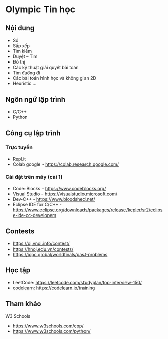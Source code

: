
# Olympic Tin học

## Nội dung
- Số
- Sắp xếp
- Tìm kiếm
- Duyệt – Tìm 
- Đồ thị
- Các kỹ thuật giải quyết bài toán
- Tìm đường đi
- Các bài toán hình học và không gian 2D
- Heuristic …

## Ngôn ngữ lập trình 
- C/C++
- Python

## Công cụ lập trình 

### Trực tuyến
- Repl.it
- Colab google - https://colab.research.google.com/ 

### Cài đặt trên máy (cài 1)

- Code::Blocks - https://www.codeblocks.org/
- Visual Studio - https://visualstudio.microsoft.com/
- Dev-C++ - https://www.bloodshed.net/ 
- Eclipse IDE for C/C++ - https://www.eclipse.org/downloads/packages/release/kepler/sr2/eclipse-ide-cc-developers 


## Contests
- https://oj.vnoi.info/contest/
- https://hnoj.edu.vn/contests/
- https://icpc.global/worldfinals/past-problems 

## Học tập
- LeetCode:  https://leetcode.com/studyplan/top-interview-150/ 
- codelearn:  https://codelearn.io/training

## Tham khảo
W3 Schools  
- https://www.w3schools.com/cpp/ 
- https://www.w3schools.com/python/ 


